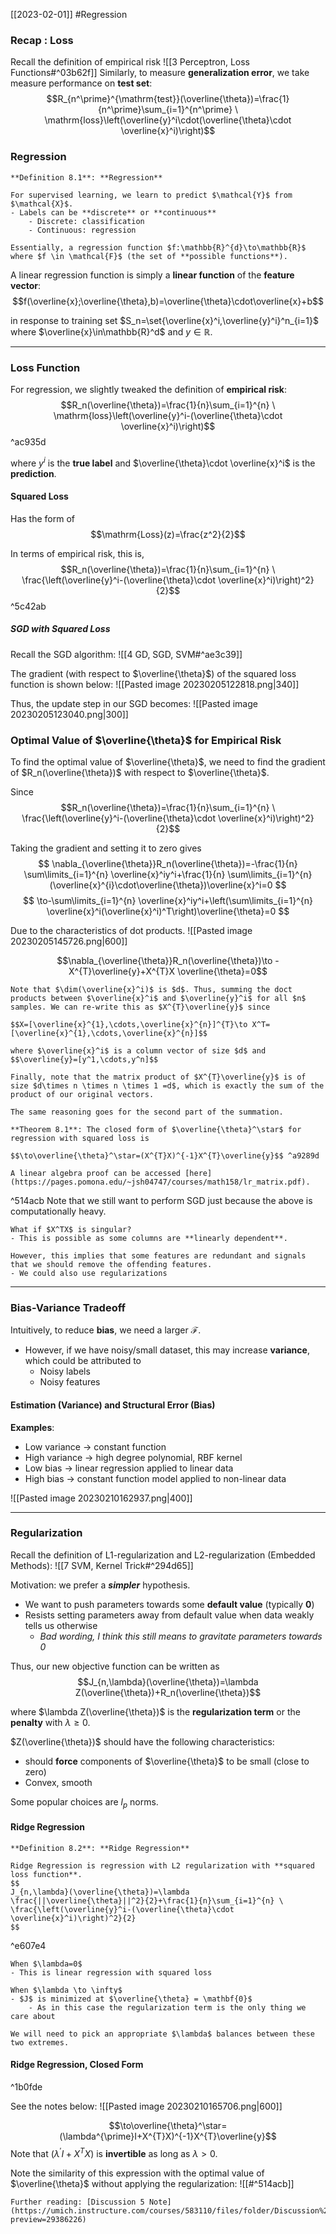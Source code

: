 [[2023-02-01]] #Regression 

### Recap : Loss

Recall the definition of empirical risk ![[3 Perceptron, Loss Functions#^03b62f]]
Similarly, to measure **generalization error**, we take measure performance on **test set**:
$$R_{n^\prime}^{\mathrm{test}}(\overline{\theta})=\frac{1}{n^\prime}\sum_{i=1}^{n^\prime} \ \mathrm{loss}\left(\overline{y}^i\cdot(\overline{\theta}\cdot \overline{x}^i)\right)$$

### Regression

```ad-important
**Definition 8.1**: **Regression**

For supervised learning, we learn to predict $\mathcal{Y}$ from $\mathcal{X}$.
- Labels can be **discrete** or **continuous**
	- Discrete: classification
	- Continuous: regression

Essentially, a regression function $f:\mathbb{R}^{d}\to\mathbb{R}$ where $f \in \mathcal{F}$ (the set of **possible functions**).

```

A linear regression function is simply a **linear function** of the **feature vector**:
$$f(\overline{x};\overline{\theta},b)=\overline{\theta}\cdot\overline{x}+b$$

in response to training set $S_n=\set{\overline{x}^i,\overline{y}^i}^n_{i=1}$ where $\overline{x}\in\mathbb{R}^d$ and $y \in \mathbb{R}$.

---

### Loss Function
For regression, we slightly tweaked the definition of **empirical risk**:
$$R_n(\overline{\theta})=\frac{1}{n}\sum_{i=1}^{n} \ \mathrm{loss}\left(\overline{y}^i-(\overline{\theta}\cdot \overline{x}^i)\right)$$ ^ac935d

where $y^i$ is the **true label** and $\overline{\theta}\cdot \overline{x}^i$  is the **prediction**.

#### Squared Loss
Has the form of
$$\mathrm{Loss}(z)=\frac{z^2}{2}$$

In terms of empirical risk, this is,
$$R_n(\overline{\theta})=\frac{1}{n}\sum_{i=1}^{n} \ \frac{\left(\overline{y}^i-(\overline{\theta}\cdot \overline{x}^i)\right)^2}{2}$$ ^5c42ab

##### SGD with Squared Loss
Recall the SGD algorithm: ![[4 GD, SGD, SVM#^ae3c39]]

The gradient (with respect to $\overline{\theta}$) of the squared loss function is shown below:
![[Pasted image 20230205122818.png|340]]

Thus, the update step in our SGD becomes:
![[Pasted image 20230205123040.png|300]]

### Optimal Value of $\overline{\theta}$ for Empirical Risk
To find the optimal value of $\overline{\theta}$, we need to find the gradient of $R_n(\overline{\theta})$ with respect to $\overline{\theta}$.

Since
$$R_n(\overline{\theta})=\frac{1}{n}\sum_{i=1}^{n} \ \frac{\left(\overline{y}^i-(\overline{\theta}\cdot \overline{x}^i)\right)^2}{2}$$

Taking the gradient and setting it to zero gives
$$
\nabla_{\overline{\theta}}R_n(\overline{\theta})=-\frac{1}{n} \sum\limits_{i=1}^{n} \overline{x}^iy^i+\frac{1}{n} \sum\limits_{i=1}^{n} (\overline{x}^{i}\cdot\overline{\theta})\overline{x}^i=0
$$
$$
\to-\sum\limits_{i=1}^{n} \overline{x}^iy^i+\left(\sum\limits_{i=1}^{n} \overline{x}^i(\overline{x}^i)^T\right)\overline{\theta}=0
$$

Due to the characteristics of dot products.
![[Pasted image 20230205145726.png|600]]

$$\nabla_{\overline{\theta}}R_n(\overline{\theta})\to -X^{T}\overline{y}+X^{T}X \overline{\theta}=0$$
```ad-note
Note that $\dim(\overline{x}^i)$ is $d$. Thus, summing the doct products between $\overline{x}^i$ and $\overline{y}^i$ for all $n$ samples. We can re-write this as $X^{T}\overline{y}$ since

$$X=[\overline{x}^{1},\cdots,\overline{x}^{n}]^{T}\to X^T=[\overline{x}^{1},\cdots,\overline{x}^{n}]$$

where $\overline{x}^i$ is a column vector of size $d$ and $$\overline{y}=[y^1,\cdots,y^n]$$

Finally, note that the matrix product of $X^{T}\overline{y}$ is of size $d\times n \times n \times 1 =d$, which is exactly the sum of the product of our original vectors.

The same reasoning goes for the second part of the summation.
```

```ad-info
**Theorem 8.1**: The closed form of $\overline{\theta}^\star$ for regression with squared loss is

$$\to\overline{\theta}^\star=(X^{T}X)^{-1}X^{T}\overline{y}$$ ^a9289d

A linear algebra proof can be accessed [here](https://pages.pomona.edu/~jsh04747/courses/math158/lr_matrix.pdf).
```

^514acb
Note that we still want to perform SGD just because the above is computationally heavy.

```ad-question
What if $X^TX$ is singular?
- This is possible as some columns are **linearly dependent**.

However, this implies that some features are redundant and signals that we should remove the offending features.
- We could also use regularizations

```

---

### Bias-Variance Tradeoff
Intuitively, to reduce **bias**, we need a larger $\mathcal{F}$. 
- However, if we have noisy/small dataset, this may increase **variance**, which could be attributed to
	- Noisy labels
	- Noisy features

#### Estimation (Variance) and Structural Error (Bias)
**Examples**:
- Low variance $\to$ constant function
- High variance $\to$ high degree polynomial, RBF kernel
- Low bias $\to$ linear regression applied to linear data
- High bias $\to$ constant function model applied to non-linear data

![[Pasted image 20230210162937.png|400]]

---

### Regularization
Recall the definition of L1-regularization and L2-regularization (Embedded Methods): ![[7 SVM, Kernel Trick#^294d65]]

Motivation: we prefer a ***simpler*** hypothesis.
- We want to push parameters towards some **default value** (typically $\textbf{0}$)
- Resists setting parameters away from default value when data weakly tells us otherwise
	- *Bad wording, I think this still means to gravitate parameters towards 0*

Thus, our new objective function can be written as
$$J_{n,\lambda}(\overline{\theta})=\lambda Z(\overline{\theta})+R_n(\overline{\theta})$$

where $\lambda Z(\overline{\theta})$ is the **regularization term** or the **penalty** with $\lambda \ge 0$.

$Z(\overline{\theta})$ should have the following characteristics:
- should **force** components of $\overline{\theta}$ to be small (close to zero)
- Convex, smooth

Some popular choices are $l_p$ norms.

#### Ridge Regression

```ad-important
**Definition 8.2**: **Ridge Regression**

Ridge Regression is regression with L2 regularization with **squared loss function**.
$$
J_{n,\lambda}(\overline{\theta})=\lambda \frac{||\overline{\theta}||^2}{2}+\frac{1}{n}\sum_{i=1}^{n} \ \frac{\left(\overline{y}^i-(\overline{\theta}\cdot \overline{x}^i)\right)^2}{2}
$$
```

^e607e4

```ad-note
When $\lambda=0$
- This is linear regression with squared loss

When $\lambda \to \infty$
- $J$ is minimized at $\overline{\theta} = \mathbf{0}$
	- As in this case the regularization term is the only thing we care about

We will need to pick an appropriate $\lambda$ balances between these two extremes.
```

#### Ridge Regression, Closed Form

^1b0fde

See the notes below:
![[Pasted image 20230210165706.png|600]]

$$\to\overline{\theta}^\star=(\lambda^{\prime}I+X^{T}X)^{-1}X^{T}\overline{y}$$ 
Note that $(\lambda^{\prime}I + X^{T}X)$ is **invertible** as long as $\lambda > 0$.

Note the similarity of this expression with the optimal value of $\overline{\theta}$ without applying the regularization: ![[#^514acb]]

```ad-seealso
Further reading: [Discussion 5 Note](https://umich.instructure.com/courses/583110/files/folder/Discussion%20Notes?preview=29386226)
```
